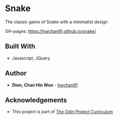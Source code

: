# Snake

The classic game of Snake with a minimalist design

GH-pages: https://hwchan91.github.io/snake/

## Built With

* Javascript, JQuery


## Author

* **Dion, Chan Hin Won** -  [hwchan91](https://github.com/hwchan91)

## Acknowledgements

* This project is part of [The Odin Project Curriculum](https://www.theodinproject.com/courses/javascript-and-jquery/lessons/jquery-and-the-dom)
